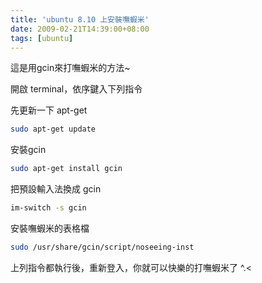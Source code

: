```yaml
---
title: 'ubuntu 8.10 上安裝嘸蝦米'
date: 2009-02-21T14:39:00+08:00
tags: [ubuntu]
---
```



這是用gcin來打嘸蝦米的方法~

開啟 terminal，依序鍵入下列指令

先更新一下 apt-get
```sh
sudo apt-get update
```

安裝gcin
```sh
sudo apt-get install gcin
```

把預設輸入法換成 gcin
```sh
im-switch -s gcin
```

安裝嘸蝦米的表格檔
```sh
sudo /usr/share/gcin/script/noseeing-inst
```

上列指令都執行後，重新登入，你就可以快樂的打嘸蝦米了 ^.<


